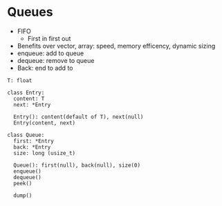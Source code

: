 # Queues

- FIFO
  - First in first out
- Benefits over vector, array: speed, memory efficency, dynamic sizing
- enqueue: add to queue
- dequeue: remove to queue
- Back: end to add to

```
T: float

class Entry:
  content: T
  next: *Entry

  Entry(): content(default of T), next(null)
  Entry(content, next)

class Queue:
  first: *Entry
  back: *Entry
  size: long (usize_t)

  Queue(): first(null), back(null), size(0)
  enqueue()
  dequeue()
  peek()

  dump()
```